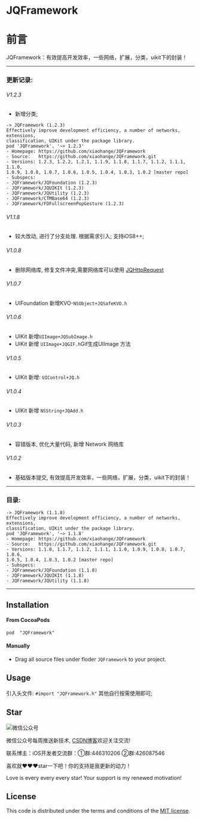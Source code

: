 # JQFramework
前言
===
JQFramework：有效提高开发效率，一些网络，扩展，分类，uikit下的封装！ 

---

### 更新记录:
###### V1.2.3
- 新增分类;
```
-> JQFramework (1.2.3)
Effectively improve development efficiency, a number of networks, extensions,
classification, UIKit under the package library.
pod 'JQFramework', '~> 1.2.3'
- Homepage: https://github.com/xiaohange/JQFramework
- Source:   https://github.com/xiaohange/JQFramework.git
- Versions: 1.2.3, 1.2.2, 1.2.1, 1.1.9, 1.1.8, 1.1.7, 1.1.2, 1.1.1, 1.1.0,
1.0.9, 1.0.8, 1.0.7, 1.0.6, 1.0.5, 1.0.4, 1.0.3, 1.0.2 [master repo]
- Subspecs:
- JQFramework/JQFoundation (1.2.3)
- JQFramework/JQUIKIt (1.2.3)
- JQFramework/JQUtility (1.2.3)
- JQFramework/CTMBase64 (1.2.3)
- JQFramework/FDFullscreenPopGesture (1.2.3)
```
###### V1.1.8
- 较大改动, 进行了分支处理. 根据需求引入; 支持iOS8++;

###### V1.0.8
- 删除网络库, 修复文件冲突,需要网络库可以使用 [JQHttpRequest](https://github.com/xiaohange/JQHttpRequest)

###### V1.0.7
- UIFoundation 新增KVO-`NSObject+JQSafeKVO.h`

###### V1.0.6
- UIKit 新增`UIImage+JQSubImage.h` 
- UIKit 新增 `UIImage+JQGIF.h`Gif生成UIImage 方法

###### V1.0.5
- UIKit 新增: `UIControl+JQ.h`

###### V1.0.4
- UIKit 新增 `NSString+JQAdd.h`

###### V1.0.3
- 容错版本, 优化大量代码, 新增 Network 网络库

###### V1.0.2
- 基础版本提交, 有效提高开发效率，一些网络，扩展，分类，uikit下的封装！

---

### 目录:
```
-> JQFramework (1.1.8)
Effectively improve development efficiency, a number of networks, extensions,
classification, UIKit under the package library.
pod 'JQFramework', '~> 1.1.8'
- Homepage: https://github.com/xiaohange/JQFramework
- Source:   https://github.com/xiaohange/JQFramework.git
- Versions: 1.1.8, 1.1.7, 1.1.2, 1.1.1, 1.1.0, 1.0.9, 1.0.8, 1.0.7, 1.0.6,
1.0.5, 1.0.4, 1.0.3, 1.0.2 [master repo]
- Subspecs:
- JQFramework/JQFoundation (1.1.8)
- JQFramework/JQUIKIt (1.1.8)
- JQFramework/JQUtility (1.1.8)
```
---

## Installation

#### From CocoaPods

```
pod  "JQFramework"
```

#### Manually 
- Drag all source files under floder `JQFramework` to your project.

## Usage

引入头文件: `#import "JQFramework.h"` 其他自行按需使用即可;

## Star

![微信公众号](http://blog26.com/images/wechatscan.gif)

微信公众号每周推送新技术, [CSDN博客](http://blog.csdn.net/qq_31810357)欢迎关注交流!
 
联系博主：iOS开发者交流群：①群:446310206 ②群:426087546

喜欢就❤️❤️❤️star一下吧！你的支持是我更新的动力！

Love is every every every star! Your support is my renewed motivation!


## License

This code is distributed under the terms and conditions of the [MIT license](LICENSE).
